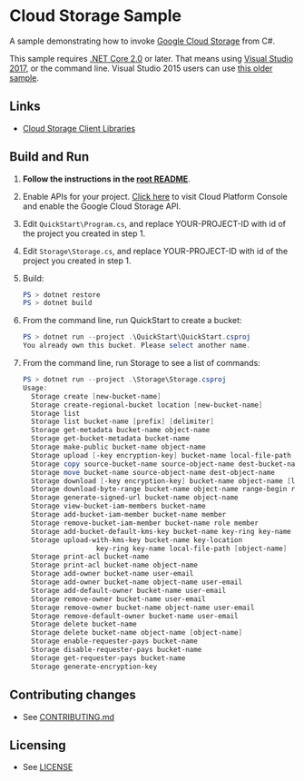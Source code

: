 # Cloud Storage Sample

A sample demonstrating how to invoke [Google Cloud Storage](
https://cloud.google.com/storage/docs/) from C#.

This sample requires [.NET Core 2.0](
    https://www.microsoft.com/net/core) or later.  That means using
[Visual Studio 2017](
    https://www.visualstudio.com/), or the command line.  Visual Studio 2015 users
can use [this older sample](
    https://github.com/GoogleCloudPlatform/dotnet-docs-samples/tree/vs2015/storage/api).

## Links

- [Cloud Storage Client Libraries](https://cloud.google.com/storage/docs/reference/libraries#client-libraries-install-csharp)

## Build and Run

1.  **Follow the instructions in the [root README](../../README.md)**.

4.  Enable APIs for your project.
    [Click here](https://console.cloud.google.com/flows/enableapi?apiid=storage_api&showconfirmation=true)
    to visit Cloud Platform Console and enable the Google Cloud Storage API.

7.  Edit `QuickStart\Program.cs`, and replace YOUR-PROJECT-ID with id
    of the project you created in step 1.

7.  Edit `Storage\Storage.cs`, and replace YOUR-PROJECT-ID with id
    of the project you created in step 1.

8.  Build:

    ```ps1
    PS > dotnet restore
    PS > dotnet build
    ```

9.  From the command line, run QuickStart to create a bucket:

    ```ps1
    PS > dotnet run --project .\QuickStart\QuickStart.csproj
    You already own this bucket. Please select another name.
    ```

10. From the command line, run Storage to see a list of commands:

    ```ps1
    PS > dotnet run --project .\Storage\Storage.csproj
	Usage:
	  Storage create [new-bucket-name]
	  Storage create-regional-bucket location [new-bucket-name]
	  Storage list
	  Storage list bucket-name [prefix] [delimiter]
	  Storage get-metadata bucket-name object-name
	  Storage get-bucket-metadata bucket-name
	  Storage make-public bucket-name object-name
	  Storage upload [-key encryption-key] bucket-name local-file-path [object-name]
	  Storage copy source-bucket-name source-object-name dest-bucket-name dest-object-name
	  Storage move bucket-name source-object-name dest-object-name
	  Storage download [-key encryption-key] bucket-name object-name [local-file-path]
	  Storage download-byte-range bucket-name object-name range-begin range-end [local-file-path]
	  Storage generate-signed-url bucket-name object-name
	  Storage view-bucket-iam-members bucket-name
	  Storage add-bucket-iam-member bucket-name member
	  Storage remove-bucket-iam-member bucket-name role member
	  Storage add-bucket-default-kms-key bucket-name key-ring key-name
	  Storage upload-with-kms-key bucket-name key-location
				      key-ring key-name local-file-path [object-name]
	  Storage print-acl bucket-name
	  Storage print-acl bucket-name object-name
	  Storage add-owner bucket-name user-email
	  Storage add-owner bucket-name object-name user-email
	  Storage add-default-owner bucket-name user-email
	  Storage remove-owner bucket-name user-email
	  Storage remove-owner bucket-name object-name user-email
	  Storage remove-default-owner bucket-name user-email
	  Storage delete bucket-name
	  Storage delete bucket-name object-name [object-name]
	  Storage enable-requester-pays bucket-name
	  Storage disable-requester-pays bucket-name
	  Storage get-requester-pays bucket-name
	  Storage generate-encryption-key
    ```

## Contributing changes

* See [CONTRIBUTING.md](../../CONTRIBUTING.md)

## Licensing

* See [LICENSE](../../LICENSE)
